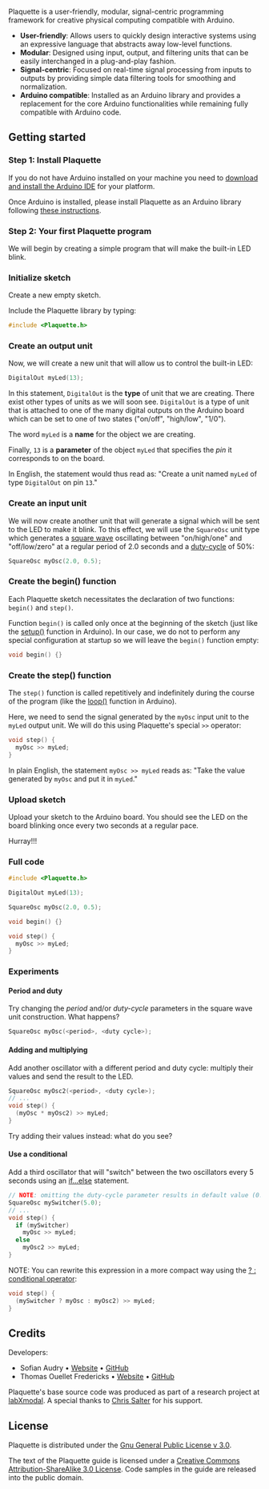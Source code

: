 Plaquette is a user-friendly, modular, signal-centric programming framework for creative physical computing compatible with Arduino.

* **User-friendly**: Allows users to quickly design interactive systems using an expressive language that abstracts away low-level functions.
* **Modular**: Designed using input, output, and filtering units that can be easily interchanged in a plug-and-play fashion.
* **Signal-centric**: Focused on real-time signal processing from inputs to outputs by providing simple data filtering tools for smoothing and normalization.
* **Arduino compatible**: Installed as an Arduino library and provides a replacement for the core Arduino functionalities while remaining fully compatible with Arduino code.

## Getting started

### Step 1: Install Plaquette

If you do not have Arduino installed on your machine you need to [download and install the Arduino IDE](https://www.arduino.cc/en/Main/Software) for your platform.

Once Arduino is installed, please install Plaquette as an Arduino library following [these instructions](https://www.arduino.cc/en/Guide/Libraries).

### Step 2: Your first Plaquette program

We will begin by creating a simple program that will make the built-in LED blink.

### Initialize sketch

Create a new empty sketch.

Include the Plaquette library by typing:
```c++
#include <Plaquette.h>
```

### Create an output unit

Now, we will create a new unit that will allow us to control the built-in LED:

```c++
DigitalOut myLed(13);
```

In this statement, ```DigitalOut``` is the **type** of unit that we are creating. There exist other types of units as we will soon see. ```DigitalOut``` is a type of unit that is attached to one of the many digital outputs on the Arduino board which can be set to one of two states ("on/off", "high/low", "1/0").

The word ```myLed``` is a **name** for the object we are creating.

Finally, ```13``` is a **parameter** of the object ```myLed``` that specifies the *pin* it corresponds to on the board.

In English, the statement would thus read as: "Create a unit named ```myLed``` of type ```DigitalOut``` on pin ```13```."

### Create an input unit

We will now create another unit that will generate a signal which will be sent to the LED to make it blink. To this effect, we will use the ```SquareOsc``` unit type which generates a [square wave](https://en.wikipedia.org/wiki/Square_wave) oscillating between "on/high/one" and "off/low/zero" at a regular period of 2.0 seconds and a [duty-cycle](https://en.wikipedia.org/wiki/Duty_cycle) of 50%:

```c++
SquareOsc myOsc(2.0, 0.5);
```

### Create the begin() function

Each Plaquette sketch necessitates the declaration of two functions: ```begin()``` and ```step()```.

Function ```begin()``` is called only once at the beginning of the sketch (just like the [setup()](https://www.arduino.cc/reference/en/language/structure/sketch/setup/) function in Arduino). In our case, we do not to perform any special configuration at startup so we will leave the ```begin()``` function empty:

```c++
void begin() {}
```

### Create the step() function

The ```step()``` function is called repetitively and indefinitely during the course of the program (like the [loop()](https://www.arduino.cc/reference/en/language/structure/sketch/loop/) function in Arduino).

Here, we need to send the signal generated by the ```myOsc``` input unit to the ```myLed``` output unit. We will do this using Plaquette's special ```>>``` operator:

```c++
void step() {
  myOsc >> myLed;
}
```

In plain English, the statement ```myOsc >> myLed``` reads as: "Take the value generated by ```myOsc``` and put it in ```myLed```."

### Upload sketch

Upload your sketch to the Arduino board. You should see the LED on the board blinking once every two seconds at a regular pace.

Hurray!!!

### Full code

```c++
#include <Plaquette.h>

DigitalOut myLed(13);

SquareOsc myOsc(2.0, 0.5);

void begin() {}

void step() {
  myOsc >> myLed;
}
```

### Experiments

#### Period and duty

Try changing the *period* and/or *duty-cycle* parameters in the square wave unit construction. What happens?

```c++
SquareOsc myOsc(<period>, <duty cycle>);
```

#### Adding and multiplying

Add another oscillator with a different period and duty cycle: multiply their values and send the result to the LED.

```c++
SquareOsc myOsc2(<period>, <duty cycle>);
// ...
void step() {
  (myOsc * myOsc2) >> myLed;
}
```

Try adding their values instead: what do you see?

#### Use a conditional

Add a third oscillator that will "switch" between the two oscillators every 5 seconds using an [if...else](https://www.arduino.cc/reference/en/language/structure/control-structure/if/) statement.

```c++
// NOTE: omitting the duty-cycle parameter results in default value (0.5)
SquareOsc mySwitcher(5.0); 
// ...
void step() {
  if (mySwitcher)
    myOsc >> myLed;
  else
    myOsc2 >> myLed;
}
```

NOTE: You can rewrite this expression in a more compact way using the [? : conditional operator](https://www.tutorialspoint.com/arduino/arduino_conditional_operator.htm):
```c++
void step() {
  (mySwitcher ? myOsc : myOsc2) >> myLed;
}
```

## Credits

Developers:
* Sofian Audry • [Website](http://sofianaudry.com) • [GitHub](https://github.com/sofian)
* Thomas Ouellet Fredericks • [Website](http://www.t-o-f.info) • [GitHub](https://github.com/thomasfredericks)

Plaquette's base source code was produced as part of a research project at [labXmodal](http://xmodal.hexagram.ca). A special thanks to [Chris Salter](http://chrissalter.com) for his support.

## License

Plaquette is distributed under the [Gnu General Public License v 3.0](https://www.gnu.org/licenses/gpl-3.0.en.html).

The text of the Plaquette guide is licensed under a [Creative Commons Attribution-ShareAlike 3.0 License](https://creativecommons.org/licenses/by-sa/3.0/). Code samples in the guide are released into the public domain.
